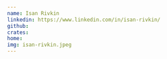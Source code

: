 ```yaml
---
name: Isan Rivkin
linkedin: https://www.linkedin.com/in/isan-rivkin/
github:
crates:
home:
img: isan-rivkin.jpeg
---
```




